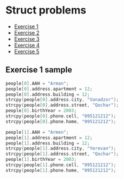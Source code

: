 # Struct problems

- [Exercise 1](./ex1.c)
- [Exercise 2](./ex2.c)
- [Exercise 3](./ex3.c)
- [Exercise 4](./ex4.c)
- [Exercise 5](./ex5.c)

## Exercise 1 sample

```c
people[0].AAH = "Arman";
people[0].address.apartment = 12;
people[0].address.building = 12;
strcpy(people[0].address.city, "Vanadzor");
strcpy(people[0].address.street, "Qochar");
people[0].birthYear = 2003;
strcpy(people[0].phone.cell, "095121212");
strcpy(people[0].phone.home, "095121212");

people[1].AAH = "Armen";
people[1].address.apartment = 12;
people[1].address.building = 12;
strcpy(people[1].address.city, "Yerevan");
strcpy(people[1].address.street, "Qochar");
people[1].birthYear = 2003;
strcpy(people[1].phone.cell, "095121212");
strcpy(people[1].phone.home, "095121212");
```
